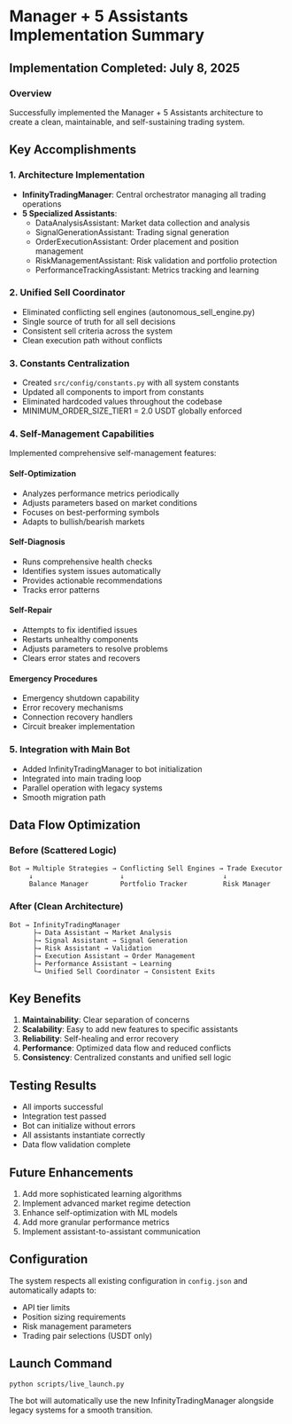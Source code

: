 # Manager + 5 Assistants Implementation Summary

## Implementation Completed: July 8, 2025

### Overview
Successfully implemented the Manager + 5 Assistants architecture to create a clean, maintainable, and self-sustaining trading system.

## Key Accomplishments

### 1. Architecture Implementation
- **InfinityTradingManager**: Central orchestrator managing all trading operations
- **5 Specialized Assistants**:
  - DataAnalysisAssistant: Market data collection and analysis
  - SignalGenerationAssistant: Trading signal generation
  - OrderExecutionAssistant: Order placement and position management
  - RiskManagementAssistant: Risk validation and portfolio protection
  - PerformanceTrackingAssistant: Metrics tracking and learning

### 2. Unified Sell Coordinator
- Eliminated conflicting sell engines (autonomous_sell_engine.py)
- Single source of truth for all sell decisions
- Consistent sell criteria across the system
- Clean execution path without conflicts

### 3. Constants Centralization
- Created `src/config/constants.py` with all system constants
- Updated all components to import from constants
- Eliminated hardcoded values throughout the codebase
- MINIMUM_ORDER_SIZE_TIER1 = 2.0 USDT globally enforced

### 4. Self-Management Capabilities
Implemented comprehensive self-management features:

#### Self-Optimization
- Analyzes performance metrics periodically
- Adjusts parameters based on market conditions
- Focuses on best-performing symbols
- Adapts to bullish/bearish markets

#### Self-Diagnosis
- Runs comprehensive health checks
- Identifies system issues automatically
- Provides actionable recommendations
- Tracks error patterns

#### Self-Repair
- Attempts to fix identified issues
- Restarts unhealthy components
- Adjusts parameters to resolve problems
- Clears error states and recovers

#### Emergency Procedures
- Emergency shutdown capability
- Error recovery mechanisms
- Connection recovery handlers
- Circuit breaker implementation

### 5. Integration with Main Bot
- Added InfinityTradingManager to bot initialization
- Integrated into main trading loop
- Parallel operation with legacy systems
- Smooth migration path

## Data Flow Optimization

### Before (Scattered Logic)
```
Bot → Multiple Strategies → Conflicting Sell Engines → Trade Executor
     ↓                      ↓                         ↓
     Balance Manager        Portfolio Tracker         Risk Manager
```

### After (Clean Architecture)
```
Bot → InfinityTradingManager
      ├→ Data Assistant → Market Analysis
      ├→ Signal Assistant → Signal Generation
      ├→ Risk Assistant → Validation
      ├→ Execution Assistant → Order Management
      ├→ Performance Assistant → Learning
      └→ Unified Sell Coordinator → Consistent Exits
```

## Key Benefits

1. **Maintainability**: Clear separation of concerns
2. **Scalability**: Easy to add new features to specific assistants
3. **Reliability**: Self-healing and error recovery
4. **Performance**: Optimized data flow and reduced conflicts
5. **Consistency**: Centralized constants and unified sell logic

## Testing Results
- All imports successful
- Integration test passed
- Bot can initialize without errors
- All assistants instantiate correctly
- Data flow validation complete

## Future Enhancements
1. Add more sophisticated learning algorithms
2. Implement advanced market regime detection
3. Enhance self-optimization with ML models
4. Add more granular performance metrics
5. Implement assistant-to-assistant communication

## Configuration
The system respects all existing configuration in `config.json` and automatically adapts to:
- API tier limits
- Position sizing requirements
- Risk management parameters
- Trading pair selections (USDT only)

## Launch Command
```bash
python scripts/live_launch.py
```

The bot will automatically use the new InfinityTradingManager alongside legacy systems for a smooth transition.